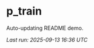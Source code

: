 # p_train

Auto-updating README demo.

<!--START_SECTION:status-->
_Last run: 2025-09-13 16:36 UTC_
<!--END_SECTION:status-->
















































































































































































































































































































































































































































































































